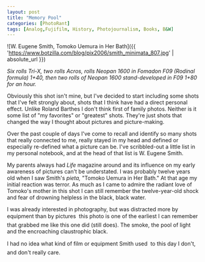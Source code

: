 ```yaml
---
layout: post
title: "Memory Pool"
categories: [PhotoRant]
tags: [Analog,Fujifilm, History, Photojournalism, Books, B&W]
---
```



![W. Eugene Smith, Tomoko Uemura in Her Bath]({{ 'https://www.botzilla.com/blog/pix2006/smith_minimata_807.jpg' | absolute_url }})


<i>Six rolls Tri-X, two rolls Acros, rolls Neopan 1600 in Fomadon F09 (Rodinal formula) 1+40, then two rolls of Neopan 1600 stand-developed in F09 1+80 for an hour.</i>

Obviously this shot isn't mine, but I've decided to start including some shots that I've felt strongly about, shots that I think have had a direct personal effect. Unlike Roland Barthes I don't think first of family photos. Neither is it some list of "my favorites" or "greatest" shots. They're just shots that changed the way I thought about pictures and picture-making.


<!--more-->
Over the past couple of days I've come to recall and identify so many shots that really connected to me, really stayed in my head and defined or especially re-defined what a picture can be. I've scribbled-out a little list in my personal notebook, and at the head of that list is W. Eugene Smith.

My parents always had <cite>Life</cite> magazine around and its influence on my early awareness of pictures can't be understated. I was probably twelve years old when I saw Smith's <i>pieta,</i> "Tomoko Uemura in Her Bath." At that age my initial reaction was terror. As much as I came to admire the radiant love of Tomoko's mother in this shot I can still remember the twelve-year-old shock and fear of drowning helpless in the black, black water. 

I was already interested in photography, but was distracted more by equipment than by pictures &#151; this photo is one of the earliest I can remember that grabbed me like this one did (still does). The smoke, the pool of light and the encroaching claustrophic black. 

I had no idea what kind of film or equipment Smith used &#151;  to this day I don't, and don't really care.

